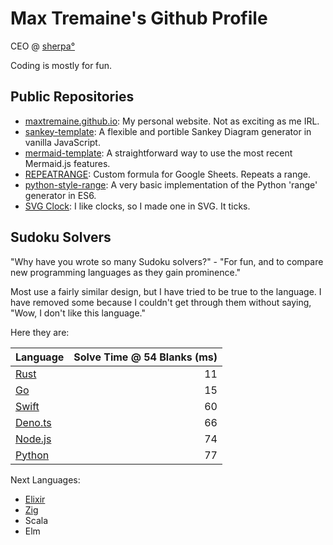Max Tremaine's Github Profile
=============================

CEO @ [sherpa°](https://www.joinsherpa.com)

Coding is mostly for fun.

Public Repositories
-------------------

- [maxtremaine.github.io](https://github.com/maxtremaine/maxtremaine.github.io): My personal website. Not as exciting as me IRL.
- [sankey-template](https://github.com/maxtremaine/sankey-template): A flexible and portible Sankey Diagram generator in vanilla JavaScript.
- [mermaid-template](https://github.com/maxtremaine/mermaid-template): A straightforward way to use the most recent Mermaid.js features.
- [REPEATRANGE](https://github.com/maxtremaine/REPEATRANGE): Custom formula for Google Sheets. Repeats a range.
- [python-style-range](https://github.com/maxtremaine/python-style-range/): A very basic implementation of the Python 'range' generator in ES6.
- [SVG Clock](https://github.com/maxtremaine/svg-clock): I like clocks, so I made one in SVG. It ticks.

Sudoku Solvers
--------------

"Why have you wrote so many Sudoku solvers?" - "For fun, and to compare new programming languages as they gain prominence."

Most use a fairly similar design, but I have tried to be true to the language. I have removed some because I couldn't get through them without saying, "Wow, I don't like this language."

Here they are:

|Language                                                      | Solve Time @ 54 Blanks (ms) |
|:------------------------------------------------------------ | ---------------------------:|
| [Rust](https://github.com/maxtremaine/sudoku_solver)         |                          11 |
| [Go](https://github.com/maxtremaine/sudoku_solver.go.git)    |                          15 |
| [Swift](https://github.com/maxtremaine/sudokuSolver.swift)   |                          60 |
| [Deno.ts](https://github.com/maxtremaine/sudokuSolver.ts)    |                          66 |
| [Node.js](https://github.com/maxtremaine/sudokuSolver.js)    |                          74 |
| [Python](https://github.com/maxtremaine/sudoku_solver.py)    |                          77 |

Next Languages:

- [Elixir](https://github.com/maxtremaine/sudoku_solver.ex)
- [Zig](https://github.com/maxtremaine/sudoku_solver_zig)
- Scala
- Elm
